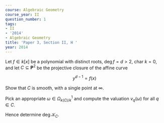 ```yaml
---
course: Algebraic Geometry
course_year: II
question_number: 1
tags:
- II
- '2014'
- Algebraic Geometry
title: 'Paper 3, Section II, H '
year: 2014
---
```




Let $f \in k[x]$ be a polynomial with distinct roots, $\operatorname{deg} f=d>2$, char $k=0$, and let $C \subseteq \mathbf{P}^{2}$ be the projective closure of the affine curve

$$y^{d-1}=f(x)$$

Show that $C$ is smooth, with a single point at $\infty$.

Pick an appropriate $\omega \in \Omega_{k(C) / k}^{1}$ and compute the valuation $v_{q}(\omega)$ for all $q \in C$.

Hence determine $\operatorname{deg} \mathcal{K}_{C}$.